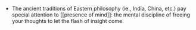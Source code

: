 ---
---

- The ancient traditions of Eastern philosophy (ie., India, China, etc.) pay special attention to [[presence of mind]]: the mental discipline of freeing your thoughts to let the flash of insight come.